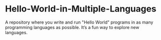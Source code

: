 # Hello-World-in-Multiple-Languages
 A repository where you write and run "Hello World" programs in as many programming languages as possible. It’s a fun way to explore new languages.
